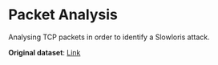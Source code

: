 # Packet Analysis

Analysing TCP packets in order to identify a Slowloris attack.

**Original dataset**: [Link](https://github.com/vs-uulm/2017-SUEE-data-set)
